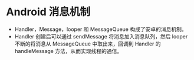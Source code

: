 # Android 消息机制

* Handler，Message，looper 和 MessageQueue 构成了安卓的消息机制。
* Handler 创建后可以通过 sendMessage 将消息加入消息队列，然后 looper 不断的将消息从 MessageQueue 中取出来，回调到 Handler 的 handleMessage 方法，从而实现线程的通信。